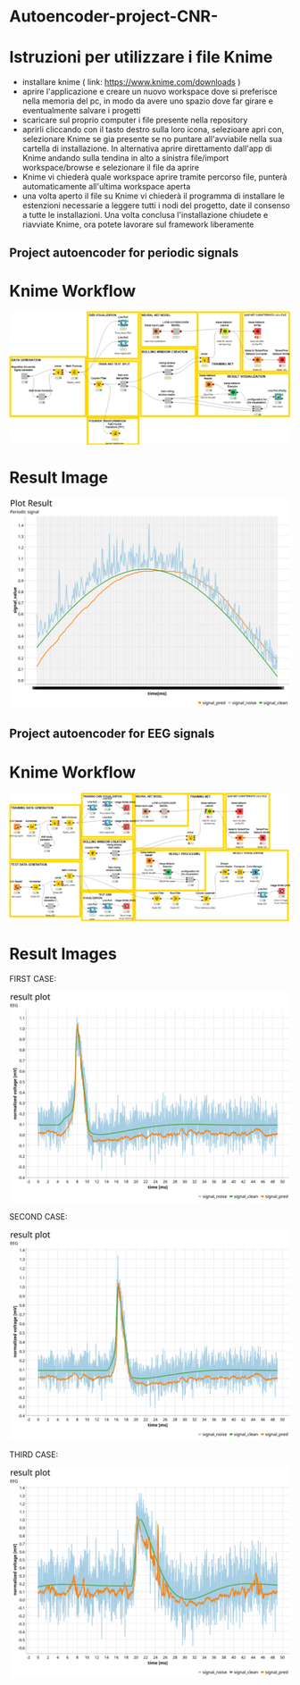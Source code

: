 # Autoencoder-project-CNR-

# Istruzioni per utilizzare i file Knime

- installare knime ( link: https://www.knime.com/downloads )
- aprire l'applicazione e creare un nuovo workspace dove si preferisce nella memoria del pc, 
  in modo da avere uno spazio dove far girare e eventualmente salvare i progetti 
- scaricare sul proprio computer i file presente nella repository
- aprirli cliccando con il tasto destro sulla loro icona, selezioare apri con,
  selezionare Knime se gia presente se no puntare all'avviabile nella sua cartella di installazione.
  In alternativa aprire direttamento dall'app di Knime andando sulla tendina in alto a sinistra file/import workspace/browse e selezionare il file da aprire 
- Knime vi chiederà quale workspace aprire tramite percorso file, punterà automaticamente all'ultima workspace aperta
- una volta aperto il file su Knime vi chiederà il programma di installare le estenzioni necessarie a leggere tutti i nodi del progetto, 
  date il consenso a tutte le installazioni. Una volta conclusa l'installazione chiudete e riavviate Knime, ora potete lavorare sul framework liberamente 

## Project autoencoder for periodic signals

# Knime Workflow

![](./images/workflow1.png)

# Result Image

![](./images/Result_0.svg)

## Project autoencoder for EEG signals

# Knime Workflow

![](./images/workflow2.png)

# Result Images

FIRST CASE:

![](./images/Result_1.svg)

SECOND CASE:

![](./images/Result_2.svg)

THIRD CASE:

![](./images/Result_3.svg)



